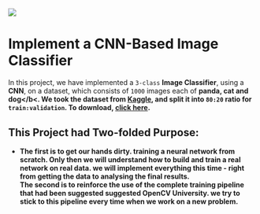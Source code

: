 # <img src = "https://opencv.org/wp-content/uploads/2021/06/OpenCV_logo_black_.png">
# Implement a CNN-Based Image Classifier

In this project, we have implemented a <code>3-class</code> <b>Image Classifier</b>, using a <b>CNN</b>, on a dataset, which consists of <code>1000</code> images each of <b>panda, cat and dog</b<. We took the dataset from <a href="https://www.kaggle.com/ashishsaxena2209/animal-image-datasetdog-cat-and-panda">Kaggle</a>, and split it into <code>80:20</code> ratio for <code>train:validation</code>. To download, <a href="https://www.dropbox.com/sh/n5nya3g3airlub6/AACi7vaUjdTA0t2j_iKWgp4Ra?dl=1">click here</a>.

## This Project had Two-folded Purpose:
<ul>
<li>The first is to get our hands dirty. training a neural network from scratch. Only then we will understand how to build and train a real network on real data. we will implement everything this time - right from getting the data to analysing the final results.</li>
The second is to reinforce the use of the complete training pipeline that had been suggested suggested OpenCV University. we try to stick to this pipeline every time when we work on a new problem.</li>
</ul>

